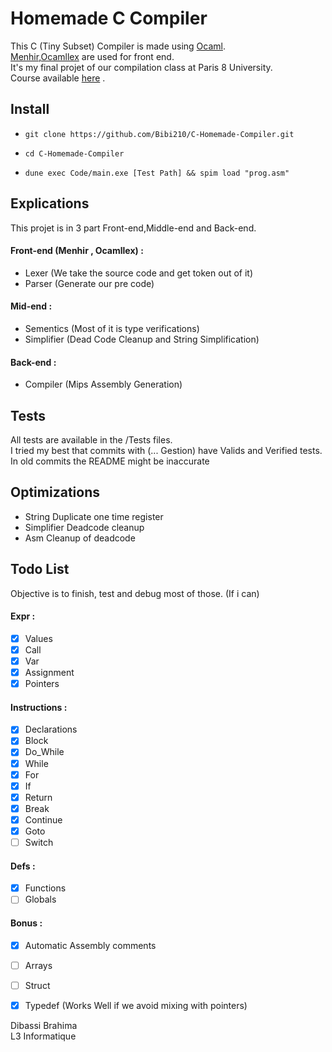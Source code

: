 # Homemade C Compiler

This C (Tiny Subset) Compiler is made using [Ocaml](https://ocaml.org/).\
[Menhir](http://gallium.inria.fr/~fpottier/menhir/manual.pdf),[Ocamllex](https://ocaml.org/manual/lexyacc.html) are used for front end.\
It's my final projet of our compilation class at Paris 8 University.\
Course available [here](https://pablo.rauzy.name/teaching/ic/) .

## Install
- `git clone https://github.com/Bibi210/C-Homemade-Compiler.git`

- `cd C-Homemade-Compiler`

- `dune exec Code/main.exe [Test Path] && spim load "prog.asm"`


## Explications
This projet is in 3 part Front-end,Middle-end and Back-end.
#### Front-end (Menhir , Ocamllex) :
- Lexer (We take the source code and get token out of it)
- Parser (Generate our pre code)

#### Mid-end :
- Sementics (Most of it is type verifications)
- Simplifier (Dead Code Cleanup and String Simplification)
  
#### Back-end :
- Compiler (Mips Assembly Generation)

## Tests
All tests are available in the /Tests files.\
I tried my best that commits with (... Gestion) have Valids and Verified tests.\
In old commits the README might be inaccurate

## Optimizations
- String Duplicate one time register
- Simplifier Deadcode cleanup
- Asm Cleanup of deadcode 

## Todo List
Objective is to finish, test and debug most of those. (If i can)
#### Expr :
- [X] Values
- [X] Call
- [X] Var
- [X] Assignment
- [X] Pointers 
  
#### Instructions :
- [X] Declarations
- [X] Block
- [X] Do_While
- [X] While
- [X] For
- [X] If
- [X] Return
- [X] Break
- [X] Continue
- [X] Goto
- [ ] Switch
  
#### Defs :  
- [X] Functions
- [ ] Globals

#### Bonus :
- [X] Automatic Assembly comments
- [ ] Arrays
- [ ] Struct
- [X] Typedef (Works Well if we avoid mixing with pointers)


Dibassi Brahima\
L3 Informatique
